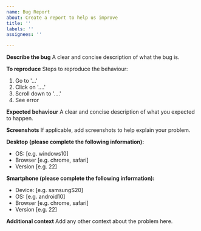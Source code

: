 ```yaml
---
name: Bug Report
about: Create a report to help us improve
title: ''
labels: ''
assignees: ''

---
```


**Describe the bug**
A clear and concise description of what the bug is.

**To reproduce**
Steps to reproduce the behaviour:
1. Go to '...'
2. Click on '....'
3. Scroll down to '....'
4. See error

**Expected behaviour**
A clear and concise description of what you expected to happen.

**Screenshots**
If applicable, add screenshots to help explain your problem.

**Desktop (please complete the following information):**
 - OS: [e.g. windows10]
 - Browser [e.g. chrome, safari]
 - Version [e.g. 22]

**Smartphone (please complete the following information):**
 - Device: [e.g. samsungS20]
 - OS: [e.g. android10]
 - Browser [e.g. chrome, safari]
 - Version [e.g. 22]

**Additional context**
Add any other context about the problem here.
